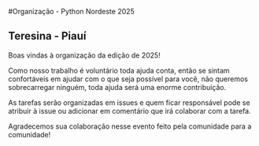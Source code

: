 #Organização - Python Nordeste 2025

## Teresina - Piauí

Boas vindas à organização da edição de 2025!

Como nosso trabalho é voluntário toda ajuda conta, então se sintam confortáveis em ajudar com o que seja possível para você, não queremos sobrecarregar ninguém, toda ajuda será uma enorme contribuição.

As tarefas serão organizadas em issues e quem ficar responsável pode se atribuir à issue ou adicionar em comentário que irá colaborar com a tarefa.

Agradecemos sua colaboração nesse evento feito pela comunidade para a comunidade!

